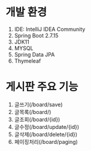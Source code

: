 # 개발 환경
1. IDE: IntelliJ IDEA Community
2. Spring Boot 2.7.15
3. JDK11
4. MYSQL
5. Spring Data JPA
6. Thymeleaf

# 게시판 주요 기능
1. 글쓰기(/board/save)
2. 글목록(/board/)
3. 글조회(/board/{id})
4. 글수정(/board/update/{id})
5. 글삭제(/board/delete/{id})
6. 페이징처리(/board/paging)